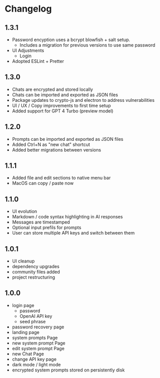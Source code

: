 # Changelog

## 1.3.1

- Password encyption uses a bcrypt blowfish + salt setup. 
  - Includes a migration for previous versions to use same password
- UI Adjustments
  - Login
- Adopted ESLint + Pretter

## 1.3.0

- Chats are encrypted and stored locally
- Chats can be imported and exported as JSON files
- Package updates to crypto-js and electron to address vulnerabilities
- UI / UX / Copy improvements to first time setup
- Added support for GPT 4 Turbo (preview model)

## 1.2.0

- Prompts can be imported and exported as JSON files
- Added Ctrl+N as "new chat" shortcut
- Added better migrations between versions

## 1.1.1

- Added file and edit sections to native menu bar
- MacOS can copy / paste now

## 1.1.0

- UI evolution
- Markdown / code syntax highlighting in AI responses
- Messages are timestamped
- Optional input prefils for prompts
- User can store multiple API keys and switch between them

## 1.0.1

- UI cleanup
- dependency upgrades
- community files added
- project restructuring

## 1.0.0

- login page
  - password
  - OpenAI API key
  - seed phrase
- password recovery page
- landing page
- system prompts Page
- new system prompt Page
- edit system prompt Page
- new Chat Page
- change API key page
- dark mode / light mode
- encrypted system prompts stored on persistently disk
